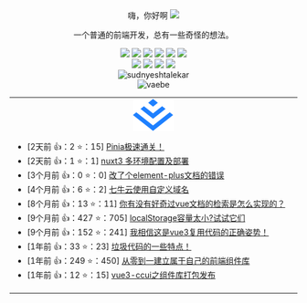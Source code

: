 <div align=center>
嗨，你好啊 <img src="https://github.com/sudnyeshtalekar/sudnyeshtalekar/blob/master/Assets/Hi.gif" width="40px">

一个普通的前端开发，总有一些奇怪的想法。
</div>

<div align="center">
  <img src="https://img.shields.io/badge/-JavaScript-f6da1c?style=flat&logo=javascript&logoColor=white">
  <img src="https://img.shields.io/badge/-TypeScript-2b6dbf?style=flat&logo=typescript&logoColor=white">
  <img src="https://img.shields.io/badge/-Vue-46b882?style=flat&logo=vue.js&logoColor=white">
  <img src="https://img.shields.io/badge/-Node.js-3C873A?style=flat&logo=Node.js&logoColor=white">
  <img src="https://img.shields.io/badge/Golang-1008611?style=flat&logo=go&color=%2376e2ff">
  <img src="https://img.shields.io/badge/Mysql-1008611?style=flat&logo=Mysql&color=%2302758f">
</div>
<div align="center">
  <img src="https://img.shields.io/badge/-Git-ee462c?style=flat&logo=git&logoColor=white">
  <img src="https://img.shields.io/badge/-Github-black?style=flat&logo=github">
  <img src="https://img.shields.io/badge/-Webpack-%232C3A42?style=flat-square&logo=webpack">
  <img src="https://img.shields.io/badge/-ESLint-%234B32C3?style=flat-square&logo=eslint">
</div>


<div align=center>
   <img src="https://komarev.com/ghpvc/?username=vaebe" alt="sudnyeshtalekar" />
</div>
<div align=center>
  <img src="https://github-readme-stats.vercel.app/api?username=vaebe" alt="vaebe" /> 
</div>

<!-- multi-platform-posts start -->
  <table align="center">
      <tr>
        <td align="center" width="800px" valign="top">
          <div align="center"><img src='https://raw.githubusercontent.com/baozouai/multi-platform-posts-action/main/assets/juejin.svg' alt='juejin'/></div>
<ul>
<li align='left'>[2天前 👍：2  ⭐：15]
      <a href="https://juejin.cn/post/7267441882397016103" target="_blank">Pinia极速通关！</a>
      </li>
<li align='left'>[2天前 👍：1  ⭐：1]
      <a href="https://juejin.cn/post/7267437885858463756" target="_blank">nuxt3 多环境配置及部署</a>
      </li>
<li align='left'>[3个月前 👍：0  ⭐：0]
      <a href="https://juejin.cn/post/7233053557833695293" target="_blank">改了个element-plus文档的错误</a>
      </li>
<li align='left'>[4个月前 👍：6  ⭐：2]
      <a href="https://juejin.cn/post/7219968440761942077" target="_blank">七牛云使用自定义域名</a>
      </li>
<li align='left'>[8个月前 👍：13  ⭐：11]
      <a href="https://juejin.cn/post/7178640669999628349" target="_blank">你有没有好奇过vue文档的检索是怎么实现的？</a>
      </li>
<li align='left'>[9个月前 👍：427  ⭐：705]
      <a href="https://juejin.cn/post/7163075131261059086" target="_blank">localStorage容量太小?试试它们</a>
      </li>
<li align='left'>[9个月前 👍：152  ⭐：241]
      <a href="https://juejin.cn/post/7160480314089799710" target="_blank">我相信这是vue3复用代码的正确姿势！</a>
      </li>
<li align='left'>[1年前 👍：33  ⭐：23]
      <a href="https://juejin.cn/post/7129305693978361886" target="_blank">垃圾代码的一些特点！</a>
      </li>
<li align='left'>[1年前 👍：249  ⭐：450]
      <a href="https://juejin.cn/post/7124487017588588574" target="_blank">从零到一建立属于自己的前端组件库</a>
      </li>
<li align='left'>[1年前 👍：12  ⭐：15]
      <a href="https://juejin.cn/post/7124486974211096612" target="_blank">vue3-ccui之组件库打包发布</a>
      </li>
</ul>
        </td>
      </tr>
    </table>
    <!-- multi-platform-posts end -->

